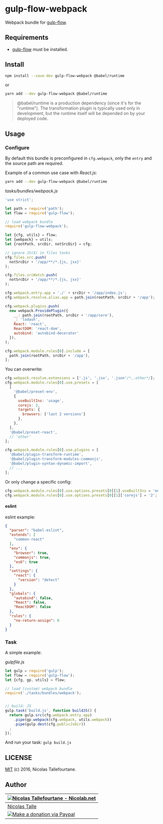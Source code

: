 # gulp-flow-webpack

Webpack bundle for [gulp-flow](https://github.com/gulp-flow/gulp-flow).


## Requirements

* [gulp-flow](https://github.com/gulp-flow/gulp-flow) must be installed.


## Install

```sh
npm install --save-dev gulp-flow-webpack @babel/runtime
```

or

```sh
yarn add --dev gulp-flow-webpack @babel/runtime
```

> @babel/runtime is a production dependency (since it's for the "runtime").
> The transformation plugin is typically used only in development,
> but the runtime itself will be depended on by your deployed code.

## Usage

### Configure

By default this bundle is preconfigured in `cfg.webpack`, only the `entry` and the source path are required.

Example of a common use case with _React.js_:

```sh
yarn add --dev gulp-flow-webpack @babel/runtime
```

_tasks/bundles/webpack.js_
```js
'use strict';

let path = require('path');
let flow = require('gulp-flow');

// load webpack bundle
require('gulp-flow-webpack');

let {cfg, utils} = flow;
let {webpack} = utils;
let {rootPath, srcDir, notSrcDir} = cfg;

// ignore JS(X) in files tasks
cfg.files.src.push(
  notSrcDir + '/app/**/*.{js, jsx}'
);

cfg.files.srcWatch.push(
  notSrcDir + '/app/**/*.{js, jsx}'
);

cfg.webpack.entry.app = './' + srcDir + '/app/index.js';
cfg.webpack.resolve.alias.app = path.join(rootPath, srcDir + '/app');

cfg.webpack.plugins.push(
  new webpack.ProvidePlugin({
    __: path.join(rootPath, srcDir + '/app/core'),
    _: 'lodash',
    React: 'react',
    ReactDOM: 'react-dom',
    autobind: 'autobind-decorator'
  }),
);

cfg.webpack.module.rules[0].include = [
  path.join(rootPath, srcDir + '/app'),
];
```

You can overwrite:

```js
cfg.webpack.resolve.extensions = ['.js', '.jsx', '.json'/*,.other*/];
cfg.webpack.module.rules[0].use.presets = [
  [
    '@babel/preset-env',
    {
      useBuiltIns: 'usage',
      corejs: 3,
      targets: {
        browsers: ['last 2 versions']
      },
    },
  ],
  '@babel/preset-react',
  // 'other'
];

cfg.webpack.module.rules[0].use.plugins = [
  '@babel/plugin-transform-runtime',
  '@babel/plugin-transform-modules-commonjs',
  '@babel/plugin-syntax-dynamic-import',
  // ...
];
```

Or only change a specific config:

```js
cfg.webpack.module.rules[0].use.options.presets[0][1].useBuiltIns = 'entry';
cfg.webpack.module.rules[0].use.options.presets[0][1]['corejs'] = '2';
```

#### eslint

eslint example:

```json
{
  "parser": "babel-eslint",
  "extends": [
    "common-react"
  ],
  "env": {
    "browser": true,
    "commonjs": true,
    "es6": true
  },
  "settings": {
    "react": {
      "version": "detect"
    }
  },
  "globals": {
    "autobind": false,
    "React": false,
    "ReactDOM": false
  },
  "rules": {
    "no-return-assign": 0
  }
}
```

### Task

A simple example:

_gulpfile.js_
```js
let gulp = require('gulp');
let flow = require('gulp-flow');
let {cfg, gp, utils} = flow;

// load (custom) webpack bundle
require('./tasks/bundles/webpack');


// build: JS
gulp.task('build.js', function buildJS() {
  return gulp.src(cfg.webpack.entry.app)
    .pipe(gp.webpack(cfg.webpack, utils.webpack))
    .pipe(gulp.dest(cfg.publicJsDir))
  ;
});
```

And run your task: `gulp build.js`


## LICENSE

[MIT](https://github.com/gulp-flow/gulp-flow-webpack/blob/master/LICENSE) (c) 2016, Nicolas Tallefourtane.


## Author

| [![Nicolas Tallefourtane - Nicolab.net](https://www.gravatar.com/avatar/d7dd0f4769f3aa48a3ecb308f0b457fc?s=64)](https://nicolab.net) |
|---|
| [Nicolas Talle](https://nicolab.net) |
| [![Make a donation via Paypal](https://www.paypalobjects.com/en_US/i/btn/btn_donate_SM.gif)](https://www.paypal.com/cgi-bin/webscr?cmd=_s-xclick&hosted_button_id=PGRH4ZXP36GUC) |
